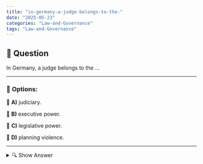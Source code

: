 ```yaml
---
title: "in-germany-a-judge-belongs-to-the-"
date: "2025-05-23"
categories: "Law-and-Governance"
tags: "Law-and-Governance"
---
```


## 📌 **Question**

In Germany, a judge belongs to the ...



---

### 📝 **Options:**

🔘 **A)** judiciary.

🔘 **B)** executive power.

🔘 **C)** legislative power.

🔘 **D)** planning violence.

---

<details>
  <summary>🔍 Show Answer</summary>

  <p>
💡  <b>Correct Answer:</b>  a
  </p>
  <p>
    📖<b>Explanation:</b>
    
  </p>
</details>
